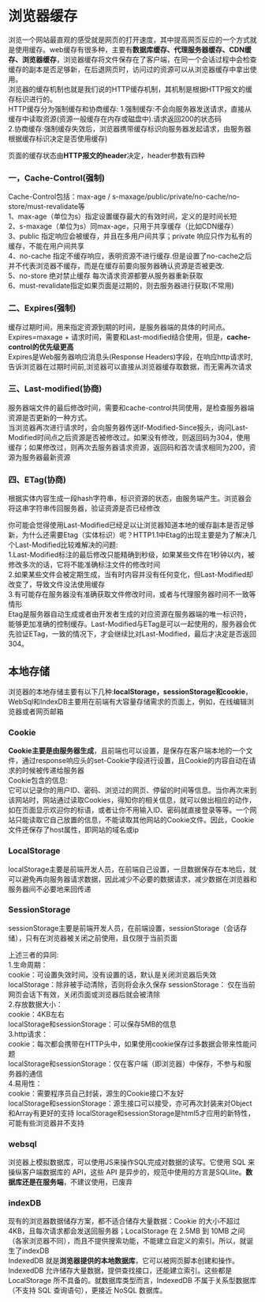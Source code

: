 # 浏览器缓存
浏览一个网站最直观的感受就是网页的打开速度，其中提高网页反应的一个方式就是使用缓存。web缓存有很多种，主要有**数据库缓存、代理服务器缓存、CDN缓存、浏览器缓存**，浏览器缓存将文件保存在了客户端，在同一个会话过程中会检查缓存的副本是否足够新，在后退网页时，访问过的资源可以从浏览器缓存中拿出使用。  
浏览器的缓存机制也就是我们说的HTTP缓存机制，其机制是根据HTTP报文的缓存标识进行的。  
HTTP缓存分为强制缓存和协商缓存:
1.强制缓存:不会向服务器发送请求，直接从缓存中读取资源(资源一般缓存在内存或磁盘中).请求返回200的状态码  
2.协商缓存:强制缓存失效后，浏览器携带缓存标识向服务器发起请求，由服务器根据缓存标识决定是否使用缓存)  

页面的缓存状态由**HTTP报文的header**决定，header参数有四种  
### 一，Cache-Control(强制)
Cache-Control包括：max-age / s-maxage/public/private/no-cache/no-store/must-revalidate等  
1、max-age（单位为s）指定设置缓存最大的有效时间，定义的是时间长短  
2、s-maxage（单位为s）同max-age，只用于共享缓存（比如CDN缓存）  
3、public 指定响应会被缓存，并且在多用户间共享；private 响应只作为私有的缓存，不能在用户间共享  
4、no-cache 指定不缓存响应，表明资源不进行缓存.但是设置了no-cache之后并不代表浏览器不缓存，而是在缓存前要向服务器确认资源是否被更改.  
5、no-store 绝对禁止缓存 每次请求资源都要从服务器重新获取  
6、must-revalidate指定如果页面是过期的，则去服务器进行获取(不常用)
### 二、Expires(强制)
缓存过期时间，用来指定资源到期的时间，是服务器端的具体的时间点。Expires=maxage + 请求时间，需要和Last-modified结合使用，但是，**cache-control的优先级更高**  
Expires是Web服务器响应消息头(Response Headers)字段，在响应http请求时,告诉浏览器在过期时间前,浏览器可以直接从浏览器缓存取数据，而无需再次请求  
### 三、Last-modified(协商)
服务器端文件的最后修改时间，需要和cache-control共同使用，是检查服务器端资源是否更新的一种方式。  
当浏览器再次进行请求时，会向服务器传送If-Modified-Since报头，询问Last-Modified时间点之后资源是否被修改过。如果没有修改，则返回码为304，使用缓存；如果修改过，则再次去服务器请求资源，返回码和首次请求相同为200，资源为服务器最新资源
### 四、ETag(协商)
根据实体内容生成一段hash字符串，标识资源的状态，由服务端产生。浏览器会将这串字符串传回服务器，验证资源是否已经修改  

你可能会觉得使用Last-Modified已经足以让浏览器知道本地的缓存副本是否足够新，为什么还需要Etag（实体标识）呢？HTTP1.1中Etag的出现主要是为了解决几个Last-Modified比较难解决的问题:  
1.Last-Modified标注的最后修改只能精确到秒级，如果某些文件在1秒钟以内，被修改多次的话，它将不能准确标注文件的修改时间  
2.如果某些文件会被定期生成，当有时内容并没有任何变化，但Last-Modified却改变了，导致文件没法使用缓存  
3.有可能存在服务器没有准确获取文件修改时间，或者与代理服务器时间不一致等情形  
Etag是服务器自动生成或者由开发者生成的对应资源在服务器端的唯一标识符，能够更加准确的控制缓存。Last-Modified与ETag是可以一起使用的，服务器会优先验证ETag，一致的情况下，才会继续比对Last-Modified，最后才决定是否返回304。
## 本地存储
浏览器的本地存储主要有以下几种:**localStorage，sessionStorage和cookie**，WebSql和IndexDB主要用在前端有大容量存储需求的页面上，例如，在线编辑浏览器或者网页邮箱  
### Cookie
**Cookie主要是由服务器生成**，且前端也可以设置，是保存在客户端本地的一个文件，通过response响应头的set-Cookie字段进行设置，且Cookie的内容自动在请求的时候被传递给服务器  
Cookie包含的信息:  
它可以记录你的用户ID、密码、浏览过的网页、停留的时间等信息。当你再次来到该网站时，网站通过读取Cookies，得知你的相关信息，就可以做出相应的动作，如在页面显示欢迎你的标语，或者让你不用输入ID、密码就直接登录等等。一个网站只能读取它自己放置的信息，不能读取其他网站的Cookie文件。因此，Cookie文件还保存了host属性，即网站的域名或ip  
### LocalStorage 
localStorage主要是前端开发人员，在前端自己设置，一旦数据保存在本地后，就可以避免再向服务器请求数据，因此减少不必要的数据请求，减少数据在浏览器和服务器间不必要地来回传递
### SessionStorage
sessionStorage主要是前端开发人员，在前端设置，sessionStorage（会话存储），只有在浏览器被关闭之前使用，且仅限于当前页面  

上述三者的异同:  
1.生命周期：  
cookie：可设置失效时间，没有设置的话，默认是关闭浏览器后失效  
localStorage：除非被手动清除，否则将会永久保存 
sessionStorage： 仅在当前网页会话下有效，关闭页面或浏览器后就会被清除  
2.存放数据大小：   
cookie：4KB左右  
localStorage和sessionStorage：可以保存5MB的信息   
3.http请求：  
cookie：每次都会携带在HTTP头中，如果使用cookie保存过多数据会带来性能问题  
localStorage和sessionStorage：仅在客户端（即浏览器）中保存，不参与和服务器的通信  
4.易用性：  
cookie：需要程序员自己封装，源生的Cookie接口不友好  
localStorage和sessionStorage：源生接口可以接受，亦可再次封装来对Object和Array有更好的支持
localStorage和sessionStorage是html5才应用的新特性，可能有些浏览器并不支持

###  websql
浏览器上模拟数据库，可以使用JS来操作SQL完成对数据的读写。它使用 SQL 来操纵客户端数据库的 API，这些 API 是异步的，规范中使用的方言是SQLlite。**数据库还是在服务端**，不建议使用，已废弃  
### indexDB
现有的浏览器数据储存方案，都不适合储存大量数据：Cookie 的大小不超过4KB，且每次请求都会发送回服务器；LocalStorage 在 2.5MB 到 10MB 之间（各家浏览器不同），而且不提供搜索功能，不能建立自定义的索引。所以，就诞生了indexDB    
IndexedDB 就是**浏览器提供的本地数据库**，它可以被网页脚本创建和操作。IndexedDB 允许储存大量数据，提供查找接口，还能建立索引。这些都是 LocalStorage 所不具备的。就数据库类型而言，IndexedDB 不属于关系型数据库（不支持 SQL 查询语句），更接近 NoSQL 数据库。